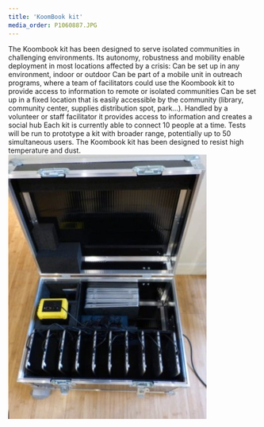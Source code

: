 ```yaml
---
title: 'KoomBook kit'
media_order: P1060887.JPG
---
```


The Koombook kit has been designed to serve isolated communities in challenging environments. Its autonomy, robustness and mobility enable deployment in most locations affected by a crisis:
Can be set up in any environment, indoor or outdoor
Can be part of a mobile unit in outreach programs, where a team of facilitators could use the Koombook kit to provide access to information to remote or isolated communities
Can be set up in a fixed location that is easily accessible by the community (library, community center, supplies distribution spot, park…). Handled by a volunteer or staff facilitator it provides access to information and creates a social hub
Each kit is currently able to connect 10 people at a time. Tests will be run to prototype a kit with broader range, potentially up to 50 simultaneous users.
The Koombook kit has been designed to resist high temperature and dust.
![](P1060887.JPG)